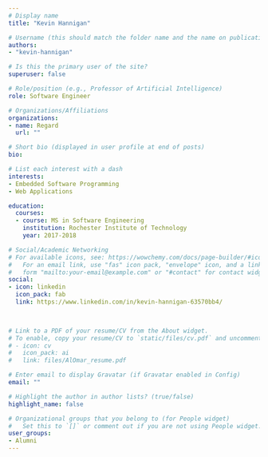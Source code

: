 ```yaml
---
# Display name
title: "Kevin Hannigan"

# Username (this should match the folder name and the name on publications)
authors:
- "kevin-hannigan"

# Is this the primary user of the site?
superuser: false

# Role/position (e.g., Professor of Artificial Intelligence)
role: Software Engineer 

# Organizations/Affiliations
organizations:
- name: Regard
  url: ""

# Short bio (displayed in user profile at end of posts)
bio: 

# List each interest with a dash
interests:
- Embedded Software Programming
- Web Applications

education:
  courses:
  - course: MS in Software Engineering
    institution: Rochester Institute of Technology
    year: 2017-2018

# Social/Academic Networking
# For available icons, see: https://wowchemy.com/docs/page-builder/#icons
#   For an email link, use "fas" icon pack, "envelope" icon, and a link in the
#   form "mailto:your-email@example.com" or "#contact" for contact widget.
social:
- icon: linkedin
  icon_pack: fab
  link: https://www.linkedin.com/in/kevin-hannigan-63570bb4/


  
# Link to a PDF of your resume/CV from the About widget.
# To enable, copy your resume/CV to `static/files/cv.pdf` and uncomment the lines below.
# - icon: cv
#   icon_pack: ai
#   link: files/AlOmar_resume.pdf

# Enter email to display Gravatar (if Gravatar enabled in Config)
email: ""

# Highlight the author in author lists? (true/false)
highlight_name: false

# Organizational groups that you belong to (for People widget)
#   Set this to `[]` or comment out if you are not using People widget.
user_groups:
- Alumni
---
```


